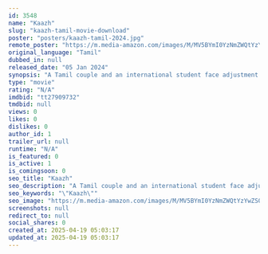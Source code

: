 ```yaml
---
id: 3548
name: "Kaazh"
slug: "kaazh-tamil-movie-download"
poster: "posters/kaazh-tamil-2024.jpg"
remote_poster: "https://m.media-amazon.com/images/M/MV5BYmI0YzNmZWQtYzYwZS00ZjA0LTgwNWYtMWIzMWJlNjBjOTdhXkEyXkFqcGdeQXVyNTI3NDQyMTY@._V1_SX300.jpg"
original_language: "Tamil"
dubbed_in: null
released_date: "05 Jan 2024"
synopsis: "A Tamil couple and an international student face adjustment issues after moving to Australia."
type: "movie"
rating: "N/A"
imdbid: "tt27909732"
tmdbid: null
views: 0
likes: 0
dislikes: 0
author_id: 1
trailer_url: null
runtime: "N/A"
is_featured: 0
is_active: 1
is_comingsoon: 0
seo_title: "Kaazh"
seo_description: "A Tamil couple and an international student face adjustment issues after moving to Australia."
seo_keywords: "\"Kaazh\""
seo_image: "https://m.media-amazon.com/images/M/MV5BYmI0YzNmZWQtYzYwZS00ZjA0LTgwNWYtMWIzMWJlNjBjOTdhXkEyXkFqcGdeQXVyNTI3NDQyMTY@._V1_SX300.jpg"
screenshots: null
redirect_to: null
social_shares: 0
created_at: 2025-04-19 05:03:17
updated_at: 2025-04-19 05:03:17
---
```


